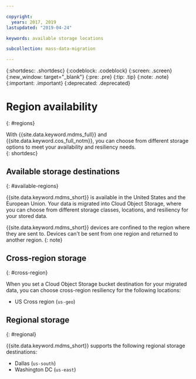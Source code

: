 ```yaml
---

copyright:
  years: 2017, 2019
lastupdated: "2019-04-24"

keywords: available storage locations

subcollection: mass-data-migration

---
```


{:shortdesc: .shortdesc}
{:codeblock: .codeblock}
{:screen: .screen}
{:new_window: target="_blank"}
{:pre: .pre}
{:tip: .tip}
{:note: .note}
{:important: .important}
{:deprecated: .deprecated}

# Region availability
{: #regions}

With {{site.data.keyword.mdms_full}} and {{site.data.keyword.cos_full_notm}}, you can choose from different storage options to meet your availability and resiliency needs.  
{: shortdesc}

## Available storage destinations
{: #available-regions}

{{site.data.keyword.mdms_short}} is available in the United States and the European Union. Your data is migrated into Cloud Object Storage, where you can choose from different storage classes, locations, and resiliency for your stored data. 

{{site.data.keyword.mdms_short}} devices are confined to the region where they are sent to. Devices can't be sent from one region and returned to another region.
{: note}

## Cross-region storage
{: #cross-region}

When you set a Cloud Object Storage bucket destination for your migrated data, you can choose cross-region resiliency for the following locations:

- US Cross region (`us-geo`)

## Regional storage
{: #regional}

{{site.data.keyword.mdms_short}} supports the following regional storage destinations:

- Dallas (`us-south`)
- Washington DC (`us-east`)



